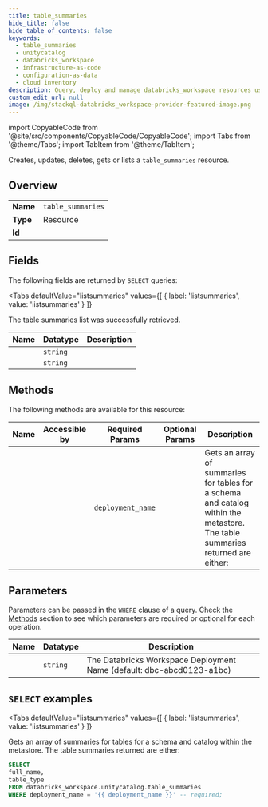 ```yaml
--- 
title: table_summaries
hide_title: false
hide_table_of_contents: false
keywords:
  - table_summaries
  - unitycatalog
  - databricks_workspace
  - infrastructure-as-code
  - configuration-as-data
  - cloud inventory
description: Query, deploy and manage databricks_workspace resources using SQL
custom_edit_url: null
image: /img/stackql-databricks_workspace-provider-featured-image.png
---
```


import CopyableCode from '@site/src/components/CopyableCode/CopyableCode';
import Tabs from '@theme/Tabs';
import TabItem from '@theme/TabItem';

Creates, updates, deletes, gets or lists a <code>table_summaries</code> resource.

## Overview
<table><tbody>
<tr><td><b>Name</b></td><td><code>table_summaries</code></td></tr>
<tr><td><b>Type</b></td><td>Resource</td></tr>
<tr><td><b>Id</b></td><td><CopyableCode code="databricks_workspace.unitycatalog.table_summaries" /></td></tr>
</tbody></table>

## Fields

The following fields are returned by `SELECT` queries:

<Tabs
    defaultValue="listsummaries"
    values={[
        { label: 'listsummaries', value: 'listsummaries' }
    ]}
>
<TabItem value="listsummaries">

The table summaries list was successfully retrieved.

<table>
<thead>
    <tr>
    <th>Name</th>
    <th>Datatype</th>
    <th>Description</th>
    </tr>
</thead>
<tbody>
<tr>
    <td><CopyableCode code="full_name" /></td>
    <td><code>string</code></td>
    <td></td>
</tr>
<tr>
    <td><CopyableCode code="table_type" /></td>
    <td><code>string</code></td>
    <td></td>
</tr>
</tbody>
</table>
</TabItem>
</Tabs>

## Methods

The following methods are available for this resource:

<table>
<thead>
    <tr>
    <th>Name</th>
    <th>Accessible by</th>
    <th>Required Params</th>
    <th>Optional Params</th>
    <th>Description</th>
    </tr>
</thead>
<tbody>
<tr>
    <td><a href="#listsummaries"><CopyableCode code="listsummaries" /></a></td>
    <td><CopyableCode code="select" /></td>
    <td><a href="#parameter-deployment_name"><code>deployment_name</code></a></td>
    <td></td>
    <td>Gets an array of summaries for tables for a schema and catalog within the metastore. The table summaries returned are either:</td>
</tr>
</tbody>
</table>

## Parameters

Parameters can be passed in the `WHERE` clause of a query. Check the [Methods](#methods) section to see which parameters are required or optional for each operation.

<table>
<thead>
    <tr>
    <th>Name</th>
    <th>Datatype</th>
    <th>Description</th>
    </tr>
</thead>
<tbody>
<tr id="parameter-deployment_name">
    <td><CopyableCode code="deployment_name" /></td>
    <td><code>string</code></td>
    <td>The Databricks Workspace Deployment Name (default: dbc-abcd0123-a1bc)</td>
</tr>
</tbody>
</table>

## `SELECT` examples

<Tabs
    defaultValue="listsummaries"
    values={[
        { label: 'listsummaries', value: 'listsummaries' }
    ]}
>
<TabItem value="listsummaries">

Gets an array of summaries for tables for a schema and catalog within the metastore. The table summaries returned are either:

```sql
SELECT
full_name,
table_type
FROM databricks_workspace.unitycatalog.table_summaries
WHERE deployment_name = '{{ deployment_name }}' -- required;
```
</TabItem>
</Tabs>
